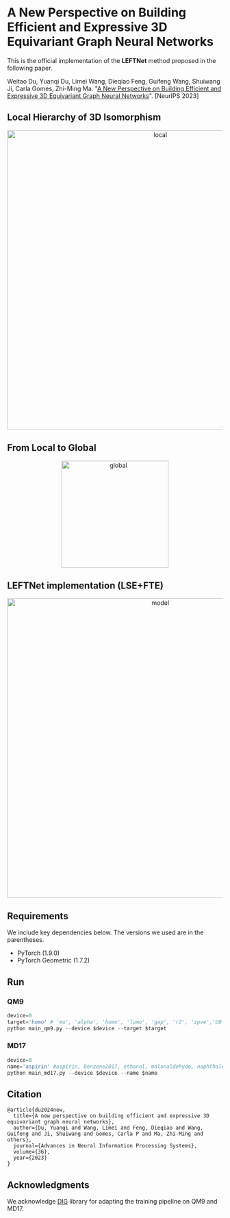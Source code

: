 # A New Perspective on Building Efficient and Expressive 3D Equivariant Graph Neural Networks

This is the official implementation of the **LEFTNet** method proposed in the following paper.

Weitao Du, Yuanqi Du, Limei Wang, Dieqiao Feng, Guifeng Wang, Shuiwang Ji, Carla Gomes, Zhi-Ming Ma. "[A New Perspective on Building Efficient and Expressive 3D Equivariant Graph Neural Networks](https://arxiv.org/abs/2304.04757)". [NeurIPS 2023]

## Local Hierarchy of 3D Isomorphism
<p align="center">
<img src="https://github.com/yuanqidu/LeftNet/blob/main/assets/local.png" width="700" class="center" alt="local"/>
    <br/>
</p>

## From Local to Global
<p align="center">
<img src="https://github.com/yuanqidu/LeftNet/blob/main/assets/global.png" width="250" class="center" alt="global"/>
    <br/>
</p>

## LEFTNet implementation (LSE+FTE)
<p align="center">
<img src="https://github.com/yuanqidu/LeftNet/blob/main/assets/model.png" width="700" class="center" alt="model"/>
    <br/>
</p>


## Requirements
We include key dependencies below. The versions we used are in the parentheses. 
* PyTorch (1.9.0)
* PyTorch Geometric (1.7.2)

## Run

### QM9
```python
device=0
target='homo' # 'mu', 'alpha', 'homo', 'lumo', 'gap', 'r2', 'zpve','U0', 'U', 'H', 'G', 'Cv'
python main_qm9.py --device $device --target $target
```
### MD17
```python
device=0
name='aspirin' #aspirin, benzene2017, ethanol, malonaldehyde, naphthalene, salicylic, toluene, uracil
python main_md17.py --device $device --name $name
``` 


## Citation
```
@article{du2024new,
  title={A new perspective on building efficient and expressive 3D equivariant graph neural networks},
  author={Du, Yuanqi and Wang, Limei and Feng, Dieqiao and Wang, Guifeng and Ji, Shuiwang and Gomes, Carla P and Ma, Zhi-Ming and others},
  journal={Advances in Neural Information Processing Systems},
  volume={36},
  year={2023}
}
```

## Acknowledgments
We acknowledge [DIG](https://github.com/divelab/DIG) library for adapting the training pipeline on QM9 and MD17.
